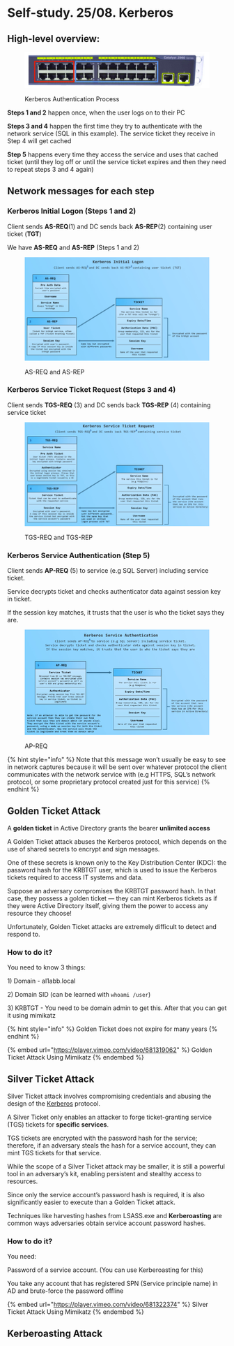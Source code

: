 # Self-study. 25/08. Kerberos

## High-level overview:

<figure><img src="../.gitbook/assets/image (1) (1) (1) (1) (1) (1) (1) (1) (1) (1) (1) (1) (1) (1) (1) (1) (1) (1) (1) (1) (1) (1) (1) (1) (1) (1) (1) (1) (1) (1) (1) (1) (1) (1) (1) (1) (1) (1) (1) (1) (1) (1) (1) (1) (1) (1) (1) (1) (1) (1) (1) (1) (1) (1) (1) (1) (1) (1) (1) (1)  (34).png" alt=""><figcaption><p>Kerberos Authentication Process</p></figcaption></figure>

**Steps 1 and 2** happen once, when the user logs on to their PC

**Steps 3 and 4** happen the first time they try to authenticate with the network service (SQL in this example). The service ticket they receive in Step 4 will get cached

**Step 5** happens every time they access the service and uses that cached ticket (until they log off or until the service ticket expires and then they need to repeat steps 3 and 4 again)&#x20;

## Network messages for each step

### Kerberos Initial Logon (Steps 1 and 2)

Client sends **AS-REQ**(1) and DC sends back **AS-REP**(2) containing user ticket (**TGT**)

We have **AS-REQ** and **AS-REP** (Steps 1 and 2)

<figure><img src="../.gitbook/assets/image (2) (1) (1) (1) (1) (1) (1) (1) (1) (1) (1) (1) (1) (1) (1) (1) (1) (1) (1) (1) (1) (1) (1) (1) (1) (1) (1) (1) (1) (1) (1) (1) (1) (1) (1) (1) (1) (1) (1) (1) (1) (1) (1) (1) (1) (1) (1) (1) (1) (1) (1) (1) (1) (1) (1) (1) (1) (1) (1) (1)   (2).png" alt=""><figcaption><p>AS-REQ and AS-REP</p></figcaption></figure>

### Kerberos Service Ticket Request (Steps 3 and 4)

Client sends **TGS-REQ** (3) and DC sends back **TGS-REP** (4) containing service ticket

<figure><img src="../.gitbook/assets/image (3) (1) (1) (1) (1) (1) (1) (1) (1) (1) (1) (1) (1) (1) (1) (1) (1) (1) (1) (1) (1) (1) (1) (1) (1) (1) (1) (1) (1) (1) (1) (1) (1) (1) (1) (1) (1) (1) (1) (1) (1) (1) (1) (1) (1).png" alt=""><figcaption><p>TGS-REQ and TGS-REP</p></figcaption></figure>

### Kerberos Service Authentication (Step 5)

Client sends **AP-REQ** (5) to service (e.g SQL Server) including service ticket.

Service decrypts ticket and checks authenticator data against session key in ticket.

If the session key matches, it trusts that the user is who the ticket says they are.

<figure><img src="../.gitbook/assets/image (4) (1) (1) (1) (1) (1) (1) (1) (1) (1) (1) (1) (1) (1) (1) (1) (1) (1) (1) (1) (1) (1) (1) (1) (1) (1) (1) (1) (1) (1) (1) (1) (1).png" alt=""><figcaption><p>AP-REQ</p></figcaption></figure>

{% hint style="info" %}
Note that this message won’t usually be easy to see in network captures because it will be sent over whatever protocol the client communicates with the network service with (e.g HTTPS, SQL’s network protocol, or some proprietary protocol created just for this service)
{% endhint %}

## Golden Ticket Attack

A **golden ticket** in Active Directory grants the bearer **unlimited access**

A Golden Ticket attack abuses the Kerberos protocol, which depends on the use of shared secrets to encrypt and sign messages.&#x20;

One of these secrets is known only to the Key Distribution Center (KDC):  the password hash for the KRBTGT user, which is used to issue the Kerberos tickets required to access IT systems and data.&#x20;

Suppose an adversary compromises the KRBTGT password hash. In that case, they possess a golden ticket — they can mint Kerberos tickets as if they were Active Directory itself, giving them the power to access any resource they choose!&#x20;

Unfortunately, Golden Ticket attacks are extremely difficult to detect and respond to.

### How to do it?

You need to know 3 things:

1\) Domain - al1abb.local

2\) Domain SID (can be learned with `whoami /user`)

3\) KRBTGT - You need to be domain admin to get this. After that you can get it using mimikatz

{% hint style="info" %}
Golden Ticket does not expire for many years
{% endhint %}

{% embed url="https://player.vimeo.com/video/681319062" %}
Golden Ticket Attack Using Mimikatz
{% endembed %}

## Silver Ticket Attack

Silver Ticket attack involves compromising credentials and abusing the design of the [Kerberos](https://stealthbits.com/blog/what-is-kerberos/) protocol.&#x20;

A Silver Ticket only enables an attacker to forge ticket-granting service (TGS) tickets for **specific services**.&#x20;

TGS tickets are encrypted with the password hash for the service; therefore, if an adversary steals the hash for a service account, they can mint TGS tickets for that service.

While the scope of a Silver Ticket attack may be smaller, it is still a powerful tool in an adversary’s kit, enabling persistent and stealthy access to resources.&#x20;

Since only the service account’s password hash is required, it is also significantly easier to execute than a Golden Ticket attack.&#x20;

Techniques like harvesting hashes from LSASS.exe and **Kerberoasting** are common ways adversaries obtain service account password hashes.

### How to do it?

You need:

Password of a service account. (You can use Kerberoasting for this)

You take any account that has registered SPN (Service principle name) in AD and brute-force the password offline

{% embed url="https://player.vimeo.com/video/681322374" %}
Silver Ticket Attack Using Mimikatz
{% endembed %}

## Kerberoasting Attack


